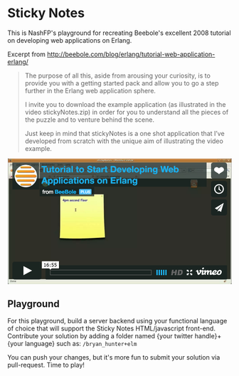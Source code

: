 # Sticky Notes

This is NashFP's playground for recreating Beebole's excellent 2008 tutorial on developing web applications on Erlang. 

Excerpt from http://beebole.com/blog/erlang/tutorial-web-application-erlang/

>The purpose of all this, aside from arousing your curiosity, is to provide you with a getting started pack and allow you to go a step further in the Erlang web application sphere.
>
>I invite you to download the example application (as illustrated in the video stickyNotes.zip) in order for you to understand all the pieces of the puzzle and to venture behind the scene.
>
>Just keep in mind that stickyNotes is a one shot application that I’ve developed from scratch with the unique aim of illustrating the video example.

[![Sticky Notes Video](/sticky-notes-vimeo.png)](https://vimeo.com/2007411)

## Playground
For this playground, build a server backend using your functional language of choice that will support the Sticky Notes HTML/javascript front-end. 
Contribute your solution by adding a folder named {your twitter handle}+{your language} such as:
`/bryan_hunter+elm`

You can push your changes, but it's more fun to submit your solution via pull-request. Time to play!
